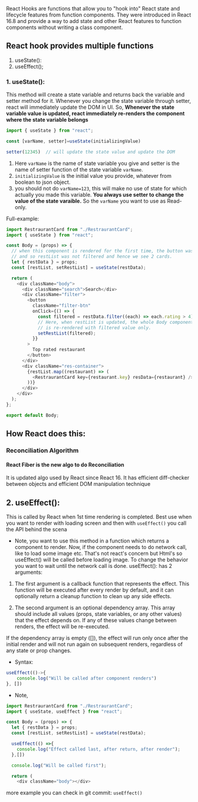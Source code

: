 React Hooks are functions that allow you to "hook into" React state and lifecycle features from function components. They were introduced in React 16.8 and provide a way to add state and other React features to function components without writing a class component.
## React hook provides multiple functions
1. useState():
2. useEffect();
### 1. useState():
This method will create a state variable and returns back the variable and setter method for it. Whenever you change the state variable through setter, react will immediately update the DOM in UI. So,
**Whenever the state variable value is updated, react immediately re-renders the component where the state variable belongs**

```js
import { useState } from "react";

const [varName, setter]=useState(initializingValue)

setter(12345)  // will update the state value and update the DOM
```
1. Here `varName` is the name of state variable you give and setter is the name of setter function of the state variable `varName`.
2. `initializingValue` is the initial value you provide, whatever from boolean to json object.
3. you should not do `varName=123`, this will make no use of state for which actually you made this variable. **You always use setter to change the value of the state varaible.** So the `varName` you want to use as Read-only.

Full-example:
```js
import RestraurantCard from "./RestraurantCard";
import { useState } from "react";

const Body = (props) => {
  // when this component is rendered for the first time, the button was not clicked
  // and so restList was not filtered and hence we see 2 cards.
  let { restData } = props;
  const [restList, setRestList] = useState(restData);

  return (
    <div className="body">
      <div className="search">Search</div>
      <div className="filter">
        <button
          className="filter-btn"
          onClick={() => {
            const filtered = restData.filter((each) => each.rating > 4);
            // Here, when restList is updated, the whole Body component
            // is re-rendered with filtered value only.
            setRestList(filtered);
          }}
        >
          Top rated restaurant
        </button>
      </div>
      <div className="res-container">
        {restList.map((restaurant) => (
          <RestraurantCard key={restaurant.key} resData={restaurant} />
        ))}
      </div>
    </div>
  );
};

export default Body;

```
## How React does this:
### Reconciliation Algorithm
#### React Fiber is the new algo to do Reconciliation
It is updated algo used by React since React 16. It has efficient diff-checker between objects and efficient DOM manipulation technique


## 2. useEffect():
This is called by React when 1st time rendering is completed. Best use when you want to render with loading screen and then with `useEffect()` you call the API behind the scena
* Note, you want to use this method in a function which returns a component to render. Now, if the component needs to do network call, like to load some image etc. That's not react's concern but Html's so useEffect() will be called before loading image. To change the behavior you want to wait until the network call is done.
useEffect(): has 2 arguments:
1. The first argument is a callback function that represents the effect. This function will be executed after every render by default, and it can optionally return a cleanup function to clean up any side effects.

2. The second argument is an optional dependency array. This array should include all values (props, state variables, or any other values) that the effect depends on. If any of these values change between renders, the effect will be re-executed.

If the dependency array is empty ([]), the effect will run only once after the initial render and will not run again on subsequent renders, regardless of any state or prop changes.

* Syntax:
```js
useEffect(()->{
	console.log("Will be called after component renders")
}, [])
```
* Note, 
```js
import RestraurantCard from "./RestraurantCard";
import { useState, useEffect } from "react";

const Body = (props) => {
  let { restData } = props;
  const [restList, setRestList] = useState(restData);

  useEffect(() =>{
    console.log("Effect called last, after return, after render");
  },[])

  console.log("Will be called first");

  return (
    <div className="body"></div>
```
more example you can check in git commit: `useEffect()`